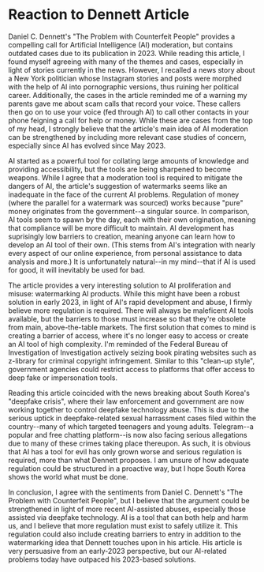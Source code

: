# Reaction to Dennett Article

<!-- - themes are important, especially with deep fake videos -->
<!-- - recall that there was a politician whose career was ruined since her instagram stories/posts were modified and made pornographic -->
<!-- - have scam calls where voices are mimicked and then used to scam people out of money -->
<!-- - that being said, while there is a large need for AI moderation, a lot of the article seems to be strong feelings and not much persuading -->
<!-- - info= outdated, how do we control spiralling algorithms? in the US, AI wasn't even covered in constitution (argument used for many % protections), therefore find it believe federal laws of large regulation will happen in time -->

Daniel C. Dennett's "The Problem with Counterfeit People" provides a compelling call for Artificial Intelligence (AI) moderation, but contains outdated cases due to its publication in 2023. While reading this article, I found myself agreeing with many of the themes and cases, especially in light of stories currently in the news. However, I recalled a news story about a New York politician whose Instagram stories and posts were morphed with the help of AI into pornographic versions, thus ruining her political career. Additionally, the cases in the article reminded me of a warning my parents gave me about scam calls that record your voice. These callers then go on to use your voice (fed through AI) to call other contacts in your phone feigning a call for help or money. While these are cases from the top of my head, I strongly believe that the article's main idea of AI moderation can be strengthened by including more relevant case studies of concern, especially since AI has evolved since May 2023. 

AI started as a powerful tool for collating large amounts of knowledge and providing accessibility, but the tools are being sharpened to become weapons. While I agree that a moderation tool is required to mitigate the dangers of AI, the article's suggestion of watermarks seems like an inadequate in the face of the current AI problems. Regulation of money (where the parallel for a watermark was sourced) works because "pure" money originates from the government--a singular source. In comparison, AI tools seem to spawn by the day, each with their own origination, meaning that compliance will be more difficult to maintain. AI development has suprisingly low barriers to creation, meaning anyone can learn how to develop an AI tool of their own. (This stems from AI's integration with nearly every aspect of our online experience, from personal assistance to data analysis and more.) It is unfortunately natural--in my mind--that if AI is used for good, it will inevitably be used for bad. 

The article provides a very interesting solution to AI proliferation and misuse: watermarking AI products. While this might have been a robust solution in early 2023, in light of AI's rapid development and abuse, I firmly believe more regulation is required. There will always be maleficent AI tools available, but the barriers to those must increase so that they're obsolete from main, above-the-table markets. The first solution that comes to mind is creating a barrier of access, where it's no longer easy to access or create an AI tool of high complexity. I'm reminded of the Federal Bureau of Investigation of Investigation actively seizing book pirating websites such as z-library for criminal copyright infringement. Similar to this "clean-up style", government agencies could restrict access to platforms that offer access to deep fake or impersonation tools. 

Reading this article coincided with the news breaking about South Korea's "deepfake crisis", where their law enforcement and government are now working together to control deepfake technology abuse. This is due to the serious uptick in deepfake-related sexual harrassment cases filed within the country--many of which targeted teenagers and young adults. Telegram--a popular and free chatting platform--is now also facing serious allegations due to many of these crimes taking place thereupon. As such, it is obvious that AI has a tool for evil has only grown worse and serious regulation is required, more than what Dennett proposes. I am unsure of how adequate regulation could be structured in a proactive way, but I hope South Korea shows the world what must be done.

In conclusion, I agree with the sentiments from Daniel C. Dennett's "The Problem with Counterfeit People", but I believe that the argument could be strengthened in light of more recent AI-assisted abuses, especially those assisted via deepfake technology. AI is a tool that can both help and harm us, and I believe that more regulation must exist to safely utilize it. This regulation could also include creating barriers to entry in addition to the watermarking idea that Dennett touches upon in his article. His article is very persuasive from an early-2023 perspective, but our AI-related problems today have outpaced his 2023-based solutions.




